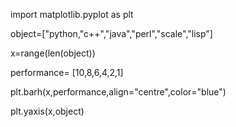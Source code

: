 import matplotlib.pyplot as plt 

object=["python,"c++","java","perl","scale","lisp"]

x=range(len(object))

performance= [10,8,6,4,2,1]

plt.barh(x,performance,align="centre",color="blue")

plt.yaxis(x,object)
